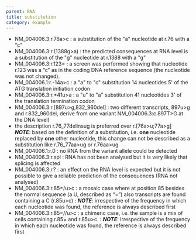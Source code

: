 ```yaml
---
parent: RNA
title: substitution
category: example
---
```


*	NM_004006.3:r.76a>c
	:	a substitution of the "a" nucleotide at r.76 with a "c"
*	NM_004006.3:r.(1388g>a)
	:	the predicted consequences at RNA level is a substitution of the "g" nucleotide at r.1388 with a "g"
*	NM_004006.3:r.123=
	:	a screen was performed showing that nucleotide r.123 was a “c” as in the coding DNA reference sequence (the nucleotide was not changed).
*	NM_004006.1:r.-14a>c
	:	a "a" to "c" substitution 14 nucleotides 5' of the ATG translation initiation codon
*	NM_004006.3:r.\*41u>a
	:	a "u" to "a" substitution 41 nucleotides 3' of the translation termination codon
*	NM_004006.3:r.[897u>g,832_960del]
	:	two different transcripts, 897u>g and r.832_960del, derive from one variant NM_004006.3:c.897T>G at the DNA level)
*	the description r.76\_77delinsug is preferred over r.[76a>u;77a>g]  
	_**NOTE**_:	based on the definition of a substitution, i.e. **one** nucleotide replaced by **one** other nucleotide, this change can not be described as a substitution like r.76\_77aa>ug or r.76aa>ug
*	NM_004006.1:r.0
	:	no RNA from the variant allele could be detected
*	NM_004006.3:r.spl
	:	RNA has not been analysed but it is very likely that splicing is affected
*	NM_004006.3:r.?
	:	an effect on the RNA level is expected but it is not possible to give a reliable prediction of the consequences (RNA not analysed)
*	NM_004006.3:r.85=/u>c
	:	a mosaic case where at position 85 besides the normal sequence (a U, described as “=”) also transcripts are found containing a C (r.85u>c)
	:	_**NOTE**_: irrespective of the frequency in which each nucleotide was found, the reference is always described first
*	NM_004006.3:r.85=//u>c
	:	a chimeric case, i.e. the sample is a mix of cells containing r.85= and r.85u>c.
	:	_**NOTE**_: irrespective of the frequency in which each nucleotide was found, the reference is always described first
	
